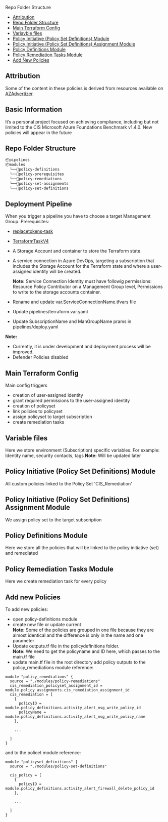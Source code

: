 Repo Folder Structure
- [Attribution](#Attribution)
- [Repo Folder Structure](#repo-folder-structure)
- [Main Terraform Config](#main-terraform-config)
- [Variavble files](#variable-files)
- [Policy Initiative (Policy Set Definitions) Module](#policy-initiative-policy-set-definitions-module)
- [Policy Initiative (Policy Set Definitions) Assignment Module](#policy-initiative-policy-set-definitions-assignment-module)
- [Policy Definitions Module](#policy-definitions-module)
- [Policy Remediation Tasks Module](#policy-remediation-tasks-module)
- [Add New Policies](#add-new-policies)

## Attribution
Some of the content in these policies is derived from resources available on [AZAdvertizer](https://www.azadvertizer.net). 

## Basic Information
It’s a personal project focused on achieving compliance, including but not limited to the CIS Microsoft Azure Foundations Benchmark v1.4.0.
New policies will appear in the future

## Repo Folder Structure

```bash
📦pipelines
📦modules
  └──📂policy-definitions
  └──📂policy-prerequisites
  └──📂policy-remediations
  └──📂policy-set-assignments
  └──📂policy-set-definitions
```

## Deployment Pipeline
When you trigger a pipeline you have to choose a target Management Group.
Prerequisites:
- [replacetokens-task](https://github.com/qetza/replacetokens-task/blob/main/README.md)
- [TerraformTaskV4](https://github.com/microsoft/azure-pipelines-terraform/blob/main/Tasks/TerraformTask/TerraformTaskV4/README.md)
- A Storage Account and container to store the Terraform state.
- A service connection in Azure DevOps, targeting a subscription that includes the Storage Account for the Terraform state and where a user-assigned identity will be created.

  **Note:** 
  Service Connection Identity must have followig permissions: Resource Policy Contributor on a Management Group level, Permissions to write to the storage accounts container.
- Rename and update var.ServiceConnectionName.tfvars file
- Update pipelines/terraform.var.yaml
- Update SubscriptionName and ManGroupName prams in pipelines/deploy.yaml

**Note:** 
- Currently, it is under development and deployment process will be improved. 
- Defender Policies disabled

## Main Terraform Config
Main config triggers 
- creation of user-assigned identity
- grant required permissions to the user-assigned identity
- creation of policyset
- link policies to policyset
- assign policyset to target subscription
- create remediation tasks


## Variable files
Here we store environment (Subscription) specific variables.
For example: Identity name, security contacts, tags
**Note:** Will be updated later

## Policy Initiative (Policy Set Definitions) Module
All custom policies linked to the Policy Set 'CIS_Remediation'

## Policy Initiative (Policy Set Definitions) Assignment Module
We assign policy set to the target subscription

## Policy Definitions Module
Here we store all the policies that will be linked to the policy initiative (set) and remediated

## Policy Remediation Tasks Module
Here we create remediation task for every policy

## Add new Policies
To add new policies:
- open policy-definitions module
- create new file or update current  
  **Note:** Some of the policies are grouped in one file because they are almost identical and the difference is only in the name and one parameter
- Update outputs.tf file in the policydefinitions folder.  
  **Note:** We need to get the policyname and ID here, which passes to the main.tf file
- update main.tf file in the root directory
add policy outputs to the policy_remediations module reference:

```hcl
module "policy_remediations" {
  source = "./modules/policy-remediations"
  cis_remediation_policyset_assignment_id = module.policy_assignments.cis_remediation_assignment_id
  cis_remediation = [
    {
      policyID = module.policy_definitions.activity_alert_nsg_write_policy_id
      policyName = module.policy_definitions.activity_alert_nsg_write_policy_name
    },

    ...

  ]
}
```

and to the policet module reference:

```hcl
module "policyset_definitions" {
  source = "./modules/policy-set-definitions"

  cis_policy = [
    {
      policyID = module.policy_definitions.activity_alert_firewall_delete_policy_id
    },

    ...

  ]
}
```
